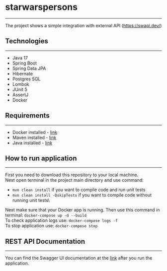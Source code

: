 # starwarspersons
***

The project shows a simple integration with external API (https://swapi.dev/)

## Technologies
***
- Java 17
- Spring Boot
- Spring Data JPA
- Hibernate
- Postgres SQL
- Lombok
- JUnit 5
- AssertJ
- Docker

## Requirements
***
- Docker installed - [link](https://www.docker.com/products/docker-desktop/)
- Maven installed - [link](https://maven.apache.org/download.cgi)
- Java installed - [link](https://jdk.java.net/archive/)

## How to run application
***
First you need to download this repository to your local machine.\
Next open terminal in the project main directory and use command:
- `mvn clean install` if you want to compile code and run unit tests
- `mvn clean install -DskipTests` if you want to compile code without running unit tests\

Next make sure that your Docker app is running. Then use this command in terminal:
`docker-compose up -d --build`\
To check application logs use: `docker-compose logs -f`\
To stop application use: `docker-compose stop`


## REST API Documentation
***
You can find the Swagger UI documentation at the [link](http://localhost:8080/swagger-ui.html) after you run the application.